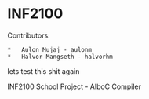 INF2100
=======
Contributors:

	*	Aulon Mujaj - aulonm
	*	Halvor Mangseth - halvorhm

lets test this shit again

INF2100 School Project - AlboC Compiler

